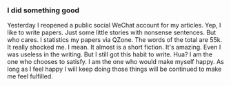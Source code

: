 ### I did something good
Yesterday I reopened a public social WeChat account for my articles. Yep, I like to write papers. Just some little stories with nonsense sentences. But who cares. I statistics my papers via QZone. The words of the total are 55k. It really shocked me. I mean. It almost is a short fiction. It's amazing. Even I was useless in the writing. But I still got this habit to write. Hua? I am the one who chooses to satisfy. I am the one who would make myself happy. As long as I feel happy I will keep doing those things will be continued to make me feel fulfilled.